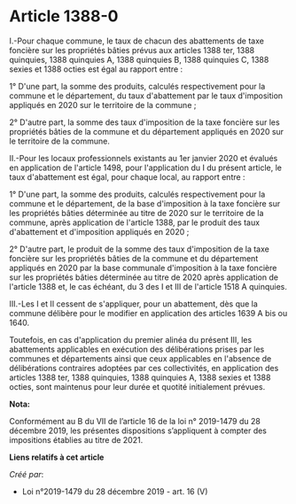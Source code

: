 # Article 1388-0

I.-Pour chaque commune, le taux de chacun des abattements de taxe foncière sur les propriétés bâties prévus aux articles 1388
ter, 1388 quinquies, 1388 quinquies A, 1388 quinquies B, 1388 quinquies C, 1388 sexies et 1388 octies est égal au rapport
entre :

1° D'une part, la somme des produits, calculés respectivement pour la commune et le département, du taux d'abattement par le
taux d'imposition appliqués en 2020 sur le territoire de la commune ;

2° D'autre part, la somme des taux d'imposition de la taxe foncière sur les propriétés bâties de la commune et du département
appliqués en 2020 sur le territoire de la commune.

II.-Pour les locaux professionnels existants au 1er janvier 2020 et évalués en application de l'article 1498, pour
l'application du I du présent article, le taux d'abattement est égal, pour chaque local, au rapport entre :

1° D'une part, la somme des produits, calculés respectivement pour la commune et le département, de la base d'imposition à la
taxe foncière sur les propriétés bâties déterminée au titre de 2020 sur le territoire de la commune, après application de
l'article 1388, par le produit des taux d'abattement et d'imposition appliqués en 2020 ;

2° D'autre part, le produit de la somme des taux d'imposition de la taxe foncière sur les propriétés bâties de la commune et
du département appliqués en 2020 par la base communale d'imposition à la taxe foncière sur les propriétés bâties déterminée
au titre de 2020 après application de l'article 1388 et, le cas échéant, du 3 des I et III de l'article 1518 A quinquies.

III.-Les I et II cessent de s'appliquer, pour un abattement, dès que la commune délibère pour le modifier en application des
articles 1639 A bis ou 1640.

Toutefois, en cas d'application du premier alinéa du présent III, les abattements applicables en exécution des délibérations
prises par les communes et départements ainsi que ceux applicables en l'absence de délibérations contraires adoptées par ces
collectivités, en application des articles 1388 ter, 1388 quinquies, 1388 quinquies A, 1388 sexies et 1388 octies, sont
maintenus pour leur durée et quotité initialement prévues.

**Nota:**

Conformément au B du VII de l’article 16 de la loi n° 2019-1479 du 28 décembre 2019, les présentes dispositions s’appliquent
à compter des impositions établies au titre de 2021.

**Liens relatifs à cet article**

_Créé par_:

  - Loi n°2019-1479 du 28 décembre 2019 - art. 16 (V)

